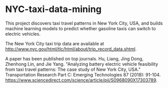 # NYC-taxi-data-mining
This project discovers taxi travel patterns in New York City, USA, and builds machine learning models to predict whether gasoline taxis can switch to electric vehicles.

The New York City taxi trip data are available at http://www.nyc.gov/html/tlc/html/about/trip_record_data.shtml.

A paper has been published on top journals. Hu, Liang, Jing Dong, Zhenhong Lin, and Jie Yang. "Analyzing battery electric vehicle feasibility from taxi travel patterns: The case study of New York City, USA." Transportation Research Part C: Emerging Technologies 87 (2018): 91-104. https://www.sciencedirect.com/science/article/pii/S0968090X17303789.
